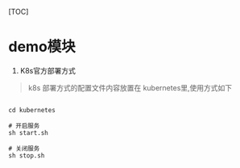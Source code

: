 [TOC]

# demo模块

1. K8s官方部署方式

> k8s 部署方式的配置文件内容放置在 kubernetes里,使用方式如下

```shell

cd kubernetes

# 开启服务
sh start.sh

# 关闭服务
sh stop.sh
```